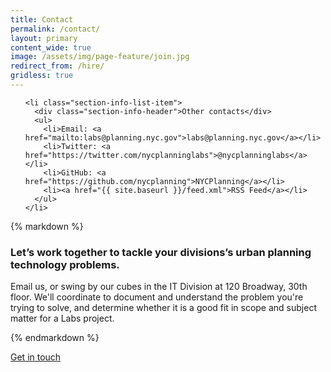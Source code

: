 ```yaml
---
title: Contact
permalink: /contact/
layout: primary
content_wide: true
image: /assets/img/page-feature/join.jpg
redirect_from: /hire/
gridless: true
---
```

<div class="usa-grid-full usa-grid-reversed">
<aside class="usa-grid usa-section usa-grid-reversed-right usa-width-one-third section-info section-info-gray">
  <ul>

    <li class="section-info-list-item">
      <div class="section-info-header">Other contacts</div>
      <ul>
        <li>Email: <a href="mailto:labs@planning.nyc.gov">labs@planning.nyc.gov</a></li>
        <li>Twitter: <a href="https://twitter.com/nycplanninglabs">@nycplanninglabs</a></li>
        <li>GitHub: <a href="https://github.com/nycplanning">NYCPlanning</a></li>
        <li><a href="{{ site.baseurl }}/feed.xml">RSS Feed</a></li>
      </ul>
    </li>
  </ul>
</aside>
<div class="usa-grid usa-section usa-width-two-thirds">
{% markdown %}

### Let’s work together to tackle your divisions’s urban planning technology problems.

Email us, or swing by our cubes in the IT Division at 120 Broadway, 30th floor.  We'll coordinate to document and understand the problem you're trying to solve, and determine whether it is a good fit in scope and subject matter for a Labs project.  

{% endmarkdown %}

<a class="usa-button usa-button-marginless" href="mailto:labs@planning.nyc.gov">Get in touch</a>
</div>

</div>
